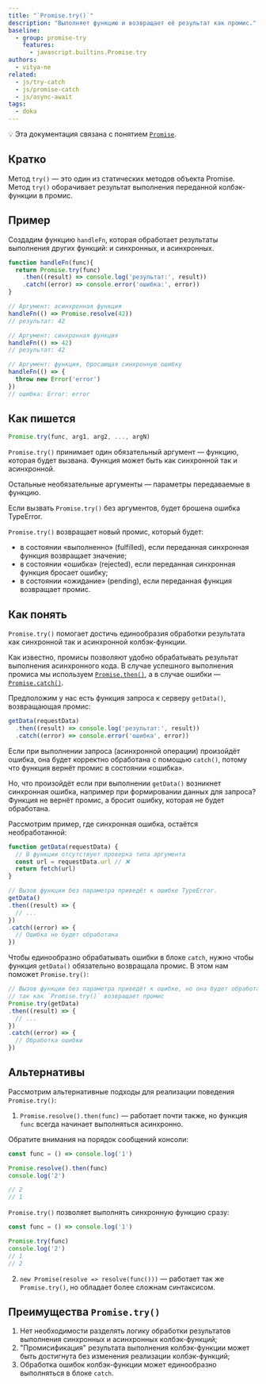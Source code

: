 ```yaml
---
title: "`Promise.try()`"
description: "Выполняет функцию и возвращает её результат как промис."
baseline:
  - group: promise-try
    features:
      - javascript.builtins.Promise.try
authors:
  - vitya-ne
related:
  - js/try-catch
  - js/promise-catch
  - js/async-await
tags:
  - doka
---
```


<aside>

💡 Эта документация связана с понятием [`Promise`](/js/promise/).

</aside>

## Кратко

Метод `try()` — это один из статических методов объекта Promise. Метод `try()` оборачивает результат выполнения переданной колбэк-функции в промис.

## Пример

Создадим функцию `handleFn`, которая обработает результаты выполнения других функций: и синхронных, и асинхронных.

```js
function handleFn(func){
  return Promise.try(func)
    .then((result) => console.log('результат:', result))
    .catch((error) => console.error('ошибка:', error))
}

// Аргумент: асинхронная функция
handleFn(() => Promise.resolve(42))
// результат: 42

// Аргумент: синхронная функция
handleFn(() => 42)
// результат: 42

// Аргумент: функция, бросающая синхронную ошибку
handleFn(() => {
  throw new Error('error')
})
// ошибка: Error: error
```

## Как пишется

```js
Promise.try(func, arg1, arg2, ..., argN)
```
`Promise.try()` принимает один обязательный аргумент — функцию, которая будет вызвана. Функция может быть как синхронной так и асинхронной.

Остальные необязательные аргументы — параметры передаваемые в функцию.

Если вызвать `Promise.try()` без аргументов, будет брошена ошибка TypeError.

`Promise.try()` возвращает новый промис, который будет:
- в состоянии «выполненно» (fulfilled), если переданная синхронная функция возвращает значение;
- в состоянии «ошибка» (rejected), если переданная синхронная функция бросает ошибку;
- в состоянии «ожидание» (pending), если переданная функция возвращает промис.

## Как понять

`Promise.try()` помогает достичь единообразия обработки результата как синхронной так и асинхронной колбэк-функции.

Как известно, промисы позволяют удобно обрабатывать результат выполнения асинхронного кода. В случае успешного выполнения промиса мы используем [`Promise.then()`](/js/promise-then/), а в случае ошибки — [`Promise.catch()`](/js/promise-catch/).

Предположим у нас есть функция запроса к серверу `getData()`, возвращающая промис:

```js
getData(requestData)
  .then((result) => console.log('результат:', result))
  .catch((error) => console.error('ошибка', error))
```
Если при выполнении запроса (асинхронной операции) произойдёт ошибка, она будет корректно обработана c помощью `catch()`, потому что функция вернёт промис в состоянии «ошибка».

Но, что произойдёт если при выполнении `getData()` возникнет синхронная ошибка, например при формировании данных для запроса? Функция не вернёт промис, а бросит ошибку, которая не будет обработана.

Рассмотрим пример, где синхронная ошибка, остаётся необработанной:

```js
function getData(requestData) {
  // В функции отсутствует проверка типа аргумента
  const url = requestData.url // ❌
  return fetch(url)
}

// Вызов функции без параметра приведёт к ошибке TypeError.
getData()
.then((result) => {
  // ...
})
.catch((error) => {
  // Ошибка не будет обработана
})
```

Чтобы единообразно обрабатывать ошибки в блоке `catch`, нужно чтобы функция `getData()` обязательно возвращала промис.
В этом нам поможет `Promise.try()`:

```js
// Вызов функции без параметра приведёт к ошибке, но она будет обработана,
// так как `Promise.try()` возвращает промис
Promise.try(getData)
.then((result) => {
  // ...
})
.catch((error) => {
  // Обработка ошибки
})
```


## Альтернативы

Рассмотрим альтернативные подходы для реализации поведения `Promise.try()`:

1. `Promise.resolve().then(func)` — работает почти также, но функция `func` всегда начинает выполняться асинхронно.

Обратите внимания на порядок сообщений консоли:
```js
const func = () => console.log('1')

Promise.resolve().then(func)
console.log('2')

// 2
// 1
```

`Promise.try()` позволяет выполнять синхронную функцию сразу:
```js
const func = () => console.log('1')

Promise.try(func)
console.log('2')
// 1
// 2
```

2. `new Promise(resolve => resolve(func()))` — работает так же `Promise.try()`, но обладает более сложнам синтаксисом.

## Преимущества `Promise.try()`

1. Нет необходимости разделять логику обработки результатов выполнения синхронных и асинхронных колбэк-функций;
1. "Промисификация" результата выполнения колбэк-функции может быть достигнута без изменения реализации колбэк-функций;
1. Обработка ошибок колбэк-функции может единообразно выполняться в блоке `catch`.
